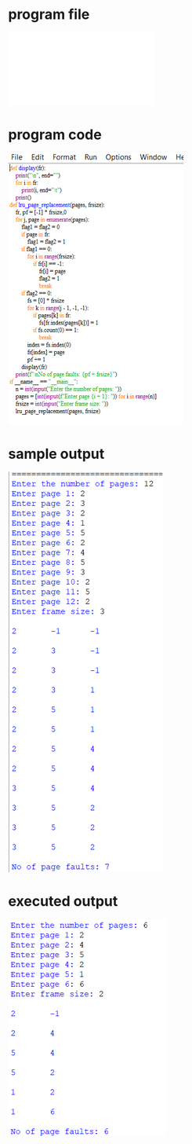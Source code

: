 
# program file
![program file](lru_pr_505.py)

# program code 
![program code](lru_pr_CODE_505.png)

# sample output
![sample output](lru_pr_IO_505.png)

# executed output
![executed output](lru_pr_EO_505.png)

